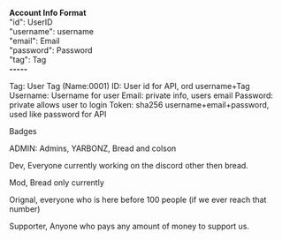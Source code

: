 
**Account Info Format** <br /> 
"id": UserID <br /> 
"username": username <br /> 
"email": Email <br /> 
"password": Password <br /> 
"tag": Tag <br />
**-----**


Tag: User Tag (Name:0001)
ID: User id for API, ord username+Tag
Username: Username for user
Email: private info, users email
Password: private allows user to login
Token: sha256 username+email+password, used like password for API



Badges

ADMIN: Admins, YARBONZ, Bread and colson

Dev, Everyone currently working on the discord other then bread.

Mod, Bread only currently

Orignal, everyone who is here before 100 people (if we ever reach that number)

Supporter, Anyone who pays any amount of money to support us.